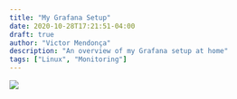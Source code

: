 ```yaml
---
title: "My Grafana Setup"
date: 2020-10-28T17:21:51-04:00
draft: true
author: "Victor Mendonça"
description: "An overview of my Grafana setup at home"
tags: ["Linux", "Monitoring"]
---
```


![](/img/my-grafana-setup/main.png)
